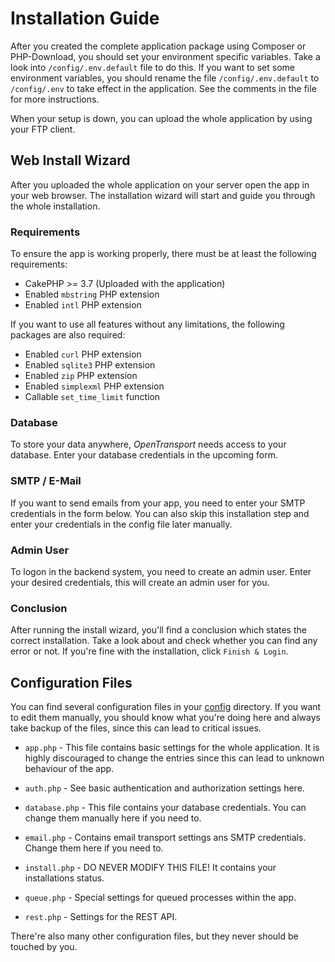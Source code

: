 # Installation Guide

After you created the complete application package using Composer or PHP-Download, you should set your
environment specific variables. Take a look into `/config/.env.default` file to do this.
If you want to set some environment variables, you should rename the file `/config/.env.default` to `/config/.env` to 
take effect in the application. See the comments in the file for more instructions.

When your setup is down, you can upload the whole application by using your FTP client.

## Web Install Wizard
After you uploaded the whole application on your server open the app in your web browser. The installation wizard will start and guide you through the whole installation.

### Requirements
To ensure the app is working properly, there must be at least the following requirements:

*   CakePHP >= 3.7 (Uploaded with the application)
*   Enabled `mbstring` PHP extension
*   Enabled `intl` PHP extension

If you want to use all features without any limitations, the following packages are also required:

*   Enabled `curl` PHP extension
*   Enabled `sqlite3` PHP extension
*   Enabled `zip` PHP extension
*   Enabled `simplexml` PHP extension
*   Callable `set_time_limit` function

### Database 
To store your data anywhere, *OpenTransport* needs access to your database. Enter your database credentials in the upcoming form.

### SMTP / E-Mail
If you want to send emails from your app, you need to enter your SMTP credentials in the form below. You can also skip
this installation step and enter your credentials in the config file later manually.

### Admin User
To logon in the backend system, you need to create an admin user. Enter your desired credentials, this will create an admin user for you.

### Conclusion
After running the install wizard, you'll find a conclusion which states the correct installation. Take a look about and check
whether you can find any error or not. If you're fine with the installation, click `Finish & Login`.

## Configuration Files
You can find several configuration files in your [config](../config/) directory. If you want to edit them manually, you should know what you're
doing here and always take backup of the files, since this can lead to critical issues.

*   `app.php` - This file contains basic settings for the whole application. It is highly discouraged to change the entries since this
    can lead to unknown behaviour of the app. 
    
*   `auth.php` - See basic authentication and authorization settings here.

*   `database.php` - This file contains your database credentials. You can change them manually here if you need to.

*   `email.php` - Contains email transport settings ans SMTP credentials. Change them here if you need to.

*   `install.php` - DO NEVER MODIFY THIS FILE! It contains your installations status.

*   `queue.php` - Special settings for queued processes within the app.

*   `rest.php` - Settings for the REST API.

There're also many other configuration files, but they never should be touched by you.